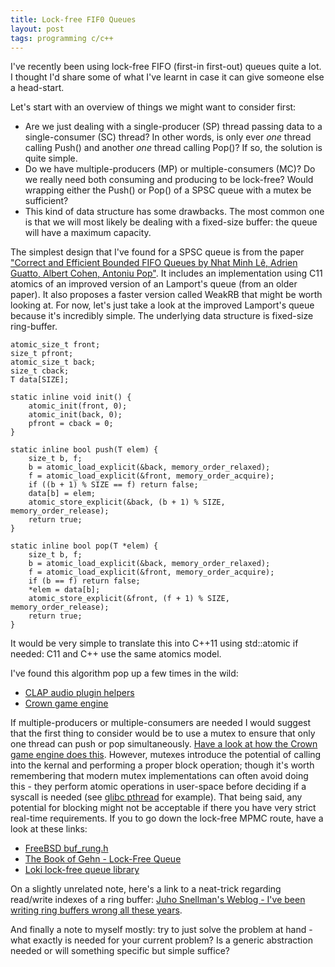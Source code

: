 ```yaml
---
title: Lock-free FIF0 Queues
layout: post
tags: programming c/c++
---
```


I've recently been using lock-free FIFO (first-in first-out) queues quite a lot. I thought I'd share some of what I've learnt in case it can give someone else a head-start. 

Let's start with an overview of things we might want to consider first:
- Are we just dealing with a single-producer (SP) thread passing data to a single-consumer (SC) thread? In other words, is only ever _one_ thread calling Push() and another _one_ thread calling Pop()? If so, the solution is quite simple.
- Do we have multiple-producers (MP) or multiple-consumers (MC)? Do we really need both consuming and producing to be lock-free? Would wrapping either the Push() or Pop() of a SPSC queue with a mutex be sufficient?
- This kind of data structure has some drawbacks. The most common one is that we will most likely be dealing with a fixed-size buffer: the queue will have a maximum capacity.

The simplest design that I've found for a SPSC queue is from the paper ["Correct and Efficient Bounded FIFO Queues by Nhat Minh Lê, Adrien Guatto, Albert Cohen, Antoniu Pop"](https://inria.hal.science/hal-00862450/document). It includes an implementation using C11 atomics of an improved version of an Lamport's queue (from an older paper). It also proposes a faster version called WeakRB that might be worth looking at. For now, let's just take a look at the improved Lamport's queue because it's incredibly simple. The underlying data structure is fixed-size ring-buffer.

<pre>
<code>atomic_size_t front;
size_t pfront;
atomic_size_t back;
size_t cback;
T data[SIZE];

static inline void init() {
    atomic_init(front, 0);
    atomic_init(back, 0);
    pfront = cback = 0;
}

static inline bool push(T elem) {
    size_t b, f;
    b = atomic_load_explicit(&back, memory_order_relaxed);
    f = atomic_load_explicit(&front, memory_order_acquire);
    if ((b + 1) % SIZE == f) return false;
    data[b] = elem;
    atomic_store_explicit(&back, (b + 1) % SIZE, memory_order_release);
    return true;
}

static inline bool pop(T *elem) {
    size_t b, f;
    b = atomic_load_explicit(&back, memory_order_relaxed);
    f = atomic_load_explicit(&front, memory_order_acquire);
    if (b == f) return false;
    *elem = data[b];
    atomic_store_explicit(&front, (f + 1) % SIZE, memory_order_release);
    return true;
}</code>
</pre>

It would be very simple to translate this into C++11 using std::atomic if needed: C11 and C++ use the same atomics model.

I've found this algorithm pop up a few times in the wild:
- [CLAP audio plugin helpers](https://github.com/free-audio/clap-helpers/blob/4a2e3ee4d7de38912b9375a47a0e1294075909f6/include/clap/helpers/param-queue.hh)
- [Crown game engine](https://github.com/crownengine/crown/blob/9a555758e2ddf4665efb2e120fcb8a5b9eb72859/src/core/thread/spsc_queue.inl)

If multiple-producers or multiple-consumers are needed I would suggest that the first thing to consider would be to use a mutex to ensure that only one thread can push or pop simultaneously. [Have a look at how the Crown game engine does this](https://github.com/crownengine/crown/blob/master/src/core/thread/mpsc_queue.inl). However, mutexes introduce the potential of calling into the kernal and performing a proper block operation; though it's worth remembering that modern mutex implementations can often avoid doing this - they perform atomic operations in user-space before deciding if a syscall is needed (see [glibc pthread](https://github.com/lattera/glibc/blob/master/nptl/pthread_mutex_lock.c#L168) for example). That being said, any potential for blocking might not be acceptable if there you have very strict real-time requirements. If you to go down the lock-free MPMC route, have a look at these links:
- [FreeBSD buf_rung.h](https://svnweb.freebsd.org/base/release/12.2.0/sys/sys/buf_ring.h?revision=367086&view=markup)
- [The Book of Gehn - Lock-Free Queue](https://book-of-gehn.github.io/articles/2020/03/22/Lock-Free-Queue-Part-I.html)
- [Loki lock-free queue library](https://github.com/eldipa/loki)

On a slightly unrelated note, here's a link to a neat-trick regarding read/write indexes of a ring buffer: [Juho Snellman's Weblog - I've been writing ring buffers wrong all these years](https://www.snellman.net/blog/archive/2016-12-13-ring-buffers).

And finally a note to myself mostly: try to just solve the problem at hand - what exactly is needed for your current problem? Is a generic abstraction needed or will something specific but simple suffice?
